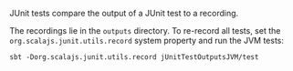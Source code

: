 JUnit tests compare the output of a JUnit test to a recording.

The recordings lie in the `outputs` directory. To re-record all tests, set the
`org.scalajs.junit.utils.record` system property and run the JVM tests:

```
sbt -Dorg.scalajs.junit.utils.record jUnitTestOutputsJVM/test
```
